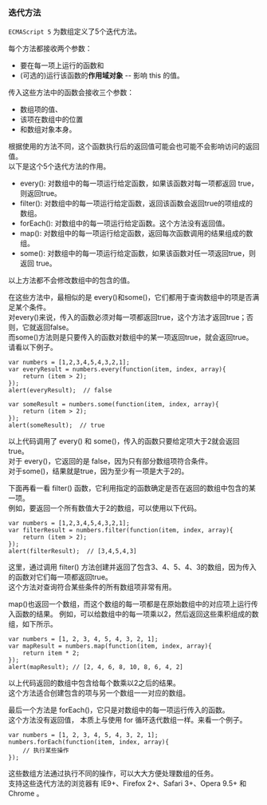 ### 迭代方法

`ECMAScript 5` 为数组定义了5个迭代方法。  

每个方法都接收两个参数：
 - 要在每一项上运行的函数和  
 - (可选的)运行该函数的**作用域对象** -- 影响 this 的值。  
 
传入这些方法中的函数会接收三个参数：  
 - 数组项的值、
 - 该项在数组中的位置
 - 和数组对象本身。  
 
根据使用的方法不同，这个函数执行后的返回值可能会也可能不会影响访问的返回值。  
以下是这个5个迭代方法的作用。

 - every(): 对数组中的每一项运行给定函数，如果该函数对每一项都返回 true，则返回true。
 - filter(): 对数组中的每一项运行给定函数，<red>返回该函数会返回true的项组成的数组</red>。
 - forEach(): 对数组中的每一项运行给定函数。<red>这个方法没有返回值</red>。
 - map(): 对数组中的每一项运行给定函数，<red>返回每次函数调用的结果组成的数组</red>。
 - some(): 对数组中的每一项运行给定函数，如果该函数对任一项返回true，则返回 true。

<red>以上方法都不会修改数组中的包含的值。</red>

在这些方法中，最相似的是 every()和some()，它们都用于查询数组中的项是否满足某个条件。  
对every()来说，传入的函数必须对每一项都返回true，这个方法才返回true；否则，它就返回false。  
而some()方法则是只要传入的函数对数组中的某一项返回true，就会返回true。  
请看以下例子。

	var numbers = [1,2,3,4,5,4,3,2,1];
    var everyResult = numbers.every(function(item, index, array){
    	return (item > 2);
    }); 
    alert(everyResult);  // false
     
    var someResult = numbers.some(function(item, index, array){
    	return (item > 2);
    });
    alert(someResult);  // true

以上代码调用了 every() 和 some()，传入的函数只要给定项大于2就会返回 true。  
对于 every()，它返回的是 false，因为只有部分数组项符合条件。  
对于some()，结果就是true，因为至少有一项是大于2的。

下面再看一看 filter() 函数，它利用指定的函数确定是否在返回的数组中包含的某一项。  
例如，要返回一个所有数值大于2的数组，可以使用以下代码。  
     
	var numbers = [1,2,3,4,5,4,3,2,1];
    var filterResult = numbers.filter(function(item, index, array){
    	return (item > 2);
    });
    alert(filterResult);  // [3,4,5,4,3]

这里，通过调用 filter() 方法创建并返回了包含3、4、5、4、3的数组，因为传入的函数对它们每一项都返回true。  
这个方法对查询符合某些条件的所有数组项非常有用。
     
map()也返回一个数组，而<red>这个数组的每一项都是在原始数组中的对应项上运行传入函数的结果</red>。
例如，可以给数组中的每一项乘以2，然后返回这些乘积组成的数组，如下所示。

	var numbers = [1, 2, 3, 4, 5, 4, 3, 2, 1];
    var mapResult = numbers.map(function(item, index, array){
    	return item * 2;
    });
    alert(mapResult); // [2, 4, 6, 8, 10, 8, 6, 4, 2]

以上代码返回的数组中包含给每个数乘以2之后的结果。  
这个方法适合创建包含的项与另一个数组一一对应的数组。

最后一个方法是 forEach()，它只是对数组中的每一项运行传入的函数。  
<red>这个方法没有返回值</red>，
本质上与使用 for 循环迭代数组一样。来看一个例子。  

	var numbers = [1, 2, 3, 4, 5, 4, 3, 2, 1];
    numbers.forEach(function(item, index, array){
    	// 执行某些操作
    });

这些数组方法通过执行不同的操作，可以大大方便处理数组的任务。  
支持这些迭代方法的浏览器有 IE9+、Firefox 2+、Safari 3+、Opera 9.5+ 和 Chrome 。

